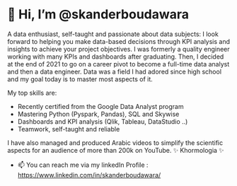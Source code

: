 # 👋 Hi, I’m @skanderboudawara

A data enthusiast, self-taught and passionate about data subjects: I look forward to helping you make data-based decisions through KPI analysis and insights to achieve your project objectives. I was formerly a quality engineer working with many KPIs and dashboards after graduating. Then, I decided at the end of 2021 to go on a career pivot to become a full-time data analyst and then a data engineer. Data was a field I had adored since high school and my goal today is to master most aspects of it.

My top skills are:
- Recently certified from the Google Data Analyst program 
- Mastering Python (Pyspark, Pandas), SQL and Skywise
- Dashboards and KPI analysis (Qlik, Tableau, DataStudio ..)
- Teamwork, self-taught and reliable

I have also managed and produced Arabic videos to simplify the scientific aspects for an audience of more than 200k on YouTube. ✨ Khormologia ✨

- 📫 You can reach me via my linkedIn Profile : https://www.linkedin.com/in/skanderboudawara/

